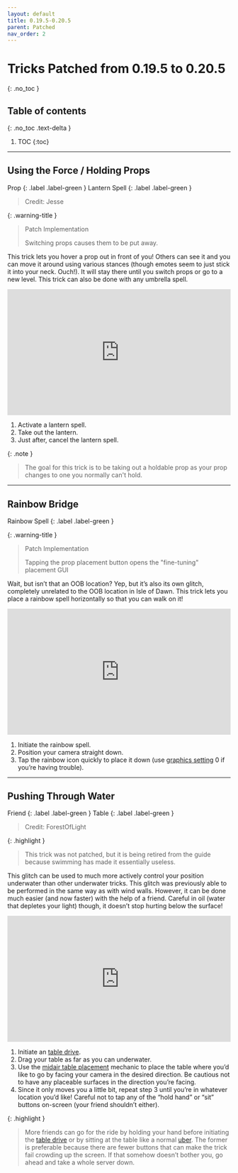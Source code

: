 ```yaml
---
layout: default
title: 0.19.5-0.20.5
parent: Patched
nav_order: 2
---
```


# Tricks Patched from 0.19.5 to 0.20.5
{: .no_toc }

## Table of contents
{: .no_toc .text-delta }

1. TOC
{:toc}

---

## Using the Force / Holding Props

Prop
{: .label .label-green }
Lantern Spell
{: .label .label-green }

> Credit: Jesse

{: .warning-title }
> Patch Implementation
>
> Switching props causes them to be put away.

This trick lets you hover a prop out in front of you! Others can see it and you can move it around using various stances (though emotes seem to just stick it into your neck. Ouch!). It will stay there until you switch props or go to a new level. This trick can also be done with any umbrella spell.

<div style="width:100%;height:0px;position:relative;padding-bottom:56.250%;"><iframe src="https://streamable.com/e/q918ln?loop=0" frameborder="0" width="100%" height="100%" allowfullscreen style="width:100%;height:100%;position:absolute;left:0px;top:0px;overflow:hidden;"></iframe></div>

1. Activate a lantern spell.
2. Take out the lantern.
3. Just after, cancel the lantern spell.

{: .note }
> The goal for this trick is to be taking out a holdable prop as your prop changes to one you normally can't hold.

---

## Rainbow Bridge

Rainbow Spell
{: .label .label-green }

{: .warning-title }
> Patch Implementation
>
> Tapping the prop placement button opens the "fine-tuning" placement GUI

Wait, but isn’t that an OOB location? Yep, but it’s also its own glitch, completely unrelated to the OOB location in Isle of Dawn. This trick lets you place a rainbow spell horizontally so that you can walk on it!

<div style="width:100%;height:0px;position:relative;padding-bottom:56.250%;"><iframe src="https://streamable.com/e/38ca6d?loop=0" frameborder="0" width="100%" height="100%" allowfullscreen style="width:100%;height:100%;position:absolute;left:0px;top:0px;overflow:hidden;"></iframe></div>

1. Initiate the rainbow spell.
2. Position your camera straight down.
3. Tap the rainbow icon quickly to place it down (use [graphics setting](../../terms-and-methods/#graphics-and-fps) 0 if you’re having trouble).

---

## Pushing Through Water

Friend
{: .label .label-green }
Table
{: .label .label-green }

> Credit: ForestOfLight

{: .highlight }
> This trick was not patched, but it is being retired from the guide because swimming has made it essentially useless.

This glitch can be used to much more actively control your position underwater than other underwater tricks. This glitch was previously able to be performed in the same way as with wind walls. However, it can be done much easier (and now faster) with the help of a friend. Careful in oil (water that depletes your light) though, it doesn’t stop hurting below the surface!

<div style="width:100%;height:0px;position:relative;padding-bottom:56.250%;"><iframe src="https://streamable.com/e/kvbpp0?loop=0" frameborder="0" width="100%" height="100%" allowfullscreen style="width:100%;height:100%;position:absolute;left:0px;top:0px;overflow:hidden;"></iframe></div>

1. Initiate an [table drive](../../movement/multi-player/#table-drive).
2. Drag your table as far as you can underwater.
3. Use the [midair table placement](../../movement/single-player/#midair-prop-placement) mechanic to place the table where you’d like to go by facing your camera in the desired direction. Be cautious not to have any placeable surfaces in the direction you’re facing.
4. Since it only moves you a little bit, repeat step 3 until you’re in whatever location you’d like! Careful not to tap any of the “hold hand” or “sit” buttons on-screen (your friend shouldn’t either).

{: .highlight }
> More friends can go for the ride by holding your hand before initiating the [table drive](../../movement/multi-player/#table-drive) or by sitting at the table like a normal [uber](../../clipping/#table-uber). The former is preferable because there are fewer buttons that can make the trick fail crowding up the screen. If that somehow doesn’t bother you, go ahead and take a whole server down.
